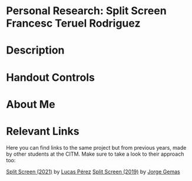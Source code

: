 # Personal Research: Split Screen <br> Francesc Teruel Rodriguez
# Description
# Handout Controls
# About Me
# Relevant Links

Here you can find links to the same project but from previous years, made by other students at the CITM. Make sure to take a look to their approach too:

[Split Screen (2021)](https://lucaspg14.github.io/Split-Screen/) by [Lucas Pérez](https://github.com/LucasPG14)
[Split Screen (2019)](https://jorgegh2.github.io/Split-screen/) by [Jorge Gemas](https://github.com/jorgegh2)
